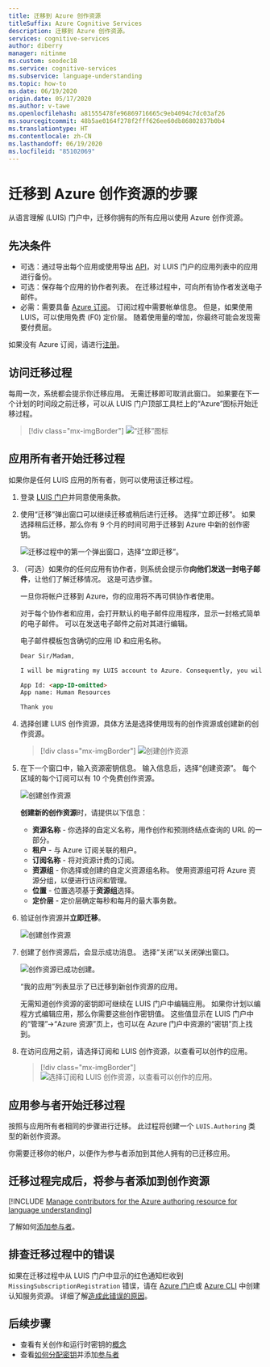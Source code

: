 ```yaml
---
title: 迁移到 Azure 创作资源
titleSuffix: Azure Cognitive Services
description: 迁移到 Azure 创作资源。
services: cognitive-services
author: diberry
manager: nitinme
ms.custom: seodec18
ms.service: cognitive-services
ms.subservice: language-understanding
ms.topic: how-to
ms.date: 06/19/2020
origin.date: 05/17/2020
ms.author: v-tawe
ms.openlocfilehash: a81555478fe96869716665c9eb4094c7dc03af26
ms.sourcegitcommit: 48b5ae0164f278f2fff626ee60db86802837b0b4
ms.translationtype: HT
ms.contentlocale: zh-CN
ms.lasthandoff: 06/19/2020
ms.locfileid: "85102069"
---
```

# <a name="steps-to-migrate-to-the-azure-authoring-resource"></a>迁移到 Azure 创作资源的步骤

从语言理解 (LUIS) 门户中，迁移你拥有的所有应用以使用 Azure 创作资源。

## <a name="prerequisites"></a>先决条件

* 可选：通过导出每个应用或使用导出 [API](https://dev.cognitive.azure.cn/docs/services/5890b47c39e2bb17b84a55ff/operations/5890b47c39e2bb052c5b9c40)，对 LUIS 门户的应用列表中的应用进行备份。
* 可选：保存每个应用的协作者列表。 在迁移过程中，可向所有协作者发送电子邮件。
* 必需：需要具备 [Azure 订阅](https://wd.azure.cn/pricing/1rmb-trial-full)。 订阅过程中需要帐单信息。 但是，如果使用 LUIS，可以使用免费 (F0) 定价层。 随着使用量的增加，你最终可能会发现需要付费层。

如果没有 Azure 订阅，请进行[注册](https://wd.azure.cn/pricing/1rmb-trial-full)。

## <a name="access-the-migration-process"></a>访问迁移过程

每周一次，系统都会提示你迁移应用。 无需迁移即可取消此窗口。 如果要在下一个计划的时间段之前迁移，可以从 LUIS 门户顶部工具栏上的“Azure”图标开始迁移过程。

> [!div class="mx-imgBorder"]
> ![“迁移”图标](./media/migrate-authoring-key/migration-button.png)

## <a name="app-owner-begins-the-migration-process"></a>应用所有者开始迁移过程

如果你是任何 LUIS 应用的所有者，则可以使用该迁移过程。

1. 登录 [LUIS 门户](https://luis.azure.cn)并同意使用条款。
1. 使用“迁移”弹出窗口可以继续迁移或稍后进行迁移。 选择“立即迁移”。 如果选择稍后迁移，那么你有 9 个月的时间可用于迁移到 Azure 中新的创作密钥。

    ![迁移过程中的第一个弹出窗口，选择“立即迁移”。](./media/migrate-authoring-key/migrate-now.png)

1. （可选）如果你的任何应用有协作者，则系统会提示你**向他们发送一封电子邮件**，让他们了解迁移情况。 这是可选步骤。

    一旦你将帐户迁移到 Azure，你的应用将不再可供协作者使用。

    对于每个协作者和应用，会打开默认的电子邮件应用程序，显示一封格式简单的电子邮件。 可以在发送电子邮件之前对其进行编辑。

    电子邮件模板包含确切的应用 ID 和应用名称。

    ```html
    Dear Sir/Madam,

    I will be migrating my LUIS account to Azure. Consequently, you will no longer have access to the following app:

    App Id: <app-ID-omitted>
    App name: Human Resources

    Thank you
    ```

1. 选择创建 LUIS 创作资源，具体方法是选择使用现有的创作资源或创建新的创作资源。

    > [!div class="mx-imgBorder"]
    > ![创建创作资源](./media/migrate-authoring-key/choose-existing-authoring-resource.png)

1. 在下一个窗口中，输入资源密钥信息。 输入信息后，选择“创建资源”。 每个区域的每个订阅可以有 10 个免费创作资源。

    ![创建创作资源](./media/migrate-authoring-key/choose-authoring-resource-form.png)

    **创建新的创作资源**时，请提供以下信息：

    * **资源名称** - 你选择的自定义名称，用作创作和预测终结点查询的 URL 的一部分。
    * **租户** - 与 Azure 订阅关联的租户。
    * **订阅名称** - 将对资源计费的订阅。
    * **资源组** - 你选择或创建的自定义资源组名称。 使用资源组可将 Azure 资源分组，以便进行访问和管理。
    * **位置** - 位置选项基于**资源组**选择。
    * **定价层** - 定价层确定每秒和每月的最大事务数。

1. 验证创作资源并**立即迁移**。

    ![创建创作资源](./media/migrate-authoring-key/choose-authoring-resource-and-migrate.png)

1. 创建了创作资源后，会显示成功消息。 选择“关闭”以关闭弹出窗口。

    ![创作资源已成功创建。](./media/migrate-authoring-key/migration-success.png)

    “我的应用”列表显示了已迁移到新创作资源的应用。

    无需知道创作资源的密钥即可继续在 LUIS 门户中编辑应用。 如果你计划以编程方式编辑应用，那么你需要这些创作密钥值。 这些值显示在 LUIS 门户中的“管理”->“Azure 资源”页上，也可以在 Azure 门户中资源的“密钥”页上找到。

1. 在访问应用之前，请选择订阅和 LUIS 创作资源，以查看可以创作的应用。

    > [!div class="mx-imgBorder"]
    > ![选择订阅和 LUIS 创作资源，以查看可以创作的应用。](./media/create-app-in-portal-select-subscription-luis-resource.png)

## <a name="app-contributor-begins-the-migration-process"></a>应用参与者开始迁移过程

按照与应用所有者相同的步骤进行迁移。 此过程将创建一个 `LUIS.Authoring` 类型的新创作资源。

你需要迁移你的帐户，以便作为参与者添加到其他人拥有的已迁移应用。

## <a name="after-the-migration-process-add-contributors-to-your-authoring-resource"></a>迁移过程完成后，将参与者添加到创作资源

[!INCLUDE [Manage contributors for the Azure authoring resource for language understanding](./includes/manage-contributors-authoring-resource.md)]

了解如何[添加参与者](luis-how-to-collaborate.md)。

## <a name="troubleshooting-errors-with-the-migration-process"></a>排查迁移过程中的错误

如果在迁移过程中从 LUIS 门户中显示的红色通知栏收到 `MissingSubscriptionRegistration` 错误，请在 [Azure 门户](luis-how-to-azure-subscription.md#create-resources-in-the-azure-portal)或 [Azure CLI](luis-how-to-azure-subscription.md#create-resources-in-azure-cli) 中创建认知服务资源。 详细了解[造成此错误的原因](../../azure-resource-manager/templates/error-register-resource-provider.md#cause)。

## <a name="next-steps"></a>后续步骤


* 查看有关创作和运行时密钥的[概念](luis-concept-keys.md)
* 查看[如何分配密钥](luis-how-to-azure-subscription.md)并添加[参与者](luis-how-to-collaborate.md)
